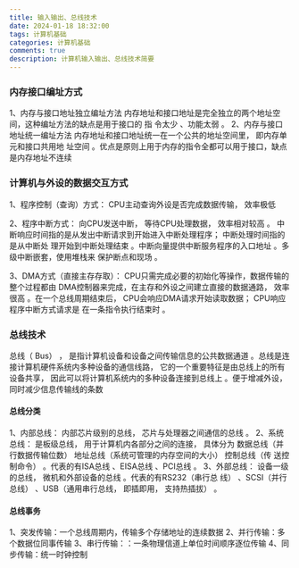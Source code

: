 ```yaml
---
title: 输入输出、总线技术
date: 2024-01-18 18:32:00
tags: 计算机基础
categories: 计算机基础
comments: true
description: 计算机输入输出、总线技术简要
---
```


### 内存接口编址方式

1、内存与接口地址独立编址方法
内存地址和接口地址是完全独立的两个地址空间，这种编址方法的缺点是用于接口的
指 令太少 、功能太弱 。
2、内存与接口地址统一编址方法
内存地址和接口地址统一在一个公共的地址空间里， 即内存单元和接口共用地 址空间 。优点是原则上用于内存的指令全都可以用于接口，缺点是内存地址不连续

### 计算机与外设的数据交互方式

1、程序控制（查询）方式： CPU主动查询外设是否完成数据传输， 效率极低

2、程序中断方式： 向CPU发送中断， 等待CPU处理数据， 效率相对较高 。 中断响应时间指的是从发出中断请求到开始进入中断处理程序； 中断处理时间指的是从中断处 理开始到中断处理结束 。中断向量提供中断服务程序的入口地址 。多级中断嵌套，使用堆栈来 保护断点和现场 。

3、DMA方式（直接主存存取）： CPU只需完成必要的初始化等操作，数据传输的整个过程都由 DMA控制器来完成，在主存和外设之间建立直接的数据通路， 效率很高 。在一个总线周期结束后， CPU会响应DMA请求开始读取数据； CPU响应程序中断方式请求是 在一条指令执行结束时 。

### 总线技术

总线（ Bus） ， 是指计算机设备和设备之间传输信息的公共数据通道 。总线是连 接计算机硬件系统内多种设备的通信线路， 它的一个重要特征是由总线上的所有设备共享， 因此可以将计算机系统内的多种设备连接到总线上 。便于增减外设，同时减少信息传输线的条数
#### 总线分类

1、内部总线： 内部芯片级别的总线， 芯片与处理器之间通信的总线 。
2、系统总线： 是板级总线， 用于计算机内各部分之间的连接， 具体分为
数据总线（并行数据传输位数） 
地址总线（系统可管理的内存空间的大小） 
控制总线（传 送控制命令） 。代表的有ISA总线 、EISA总线 、PCI总线 。
3、外部总线： 设备一级的总线， 微机和外部设备的总线 。代表的有RS232（串行总 线） 、SCSI（并行总线） 、USB（通用串行总线， 即插即用， 支持热插拔） 。
#### 总线事务
1、突发传输：一个总线周期内，传输多个存储地址的连续数据
2、并行传输：多个数据位同事传输
3、串行传输：：一条物理信道上单位时间顺序逐位传输
4、同步传输：统一时钟控制